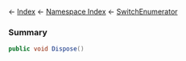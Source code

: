 ← [Index](Api-Index) ← [Namespace Index](Namespace-Index) ← [SwitchEnumerator](VRage.Game.ModAPI.Ingame.Utilities.MyCommandLine+SwitchEnumerator)

### Summary

```csharp
public void Dispose()
```

